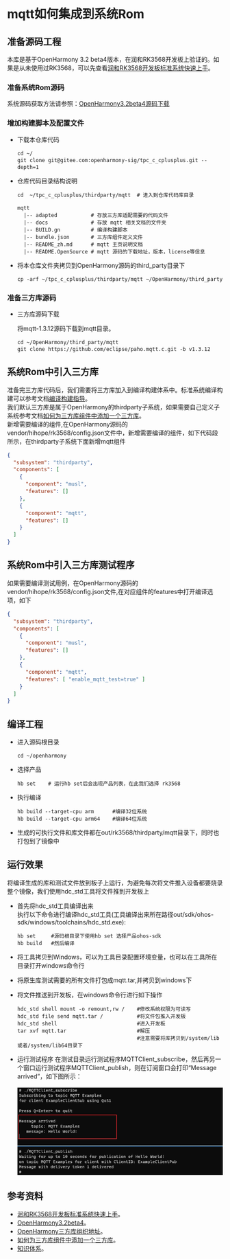 # mqtt如何集成到系统Rom

## 准备源码工程

本库是基于OpenHarmony 3.2 beta4版本，在润和RK3568开发板上验证的。如果是从未使用过RK3568，可以先查看[润和RK3568开发板标准系统快速上手](https://gitee.com/openharmony-sig/knowledge_demo_temp/tree/master/docs/rk3568_helloworld)。

### 准备系统Rom源码

系统源码获取方法请参照：[OpenHarmony3.2beta4源码下载](https://gitee.com/openharmony/docs/blob/OpenHarmony-v3.2-Beta5/zh-cn/release-notes/OpenHarmony-v3.2-beta4.md#源码获取)

### 增加构建脚本及配置文件

- 下载本仓库代码

  ```shell
  cd ~/
  git clone git@gitee.com:openharmony-sig/tpc_c_cplusplus.git --depth=1
  ```

- 仓库代码目录结构说明

  ```shell
  cd  ~/tpc_c_cplusplus/thirdparty/mqtt  # 进入到仓库代码库目录
  ```

  ```shell
  mqtt
    |-- adapted           # 存放三方库适配需要的代码文件
    |-- docs              # 存放 mqtt 相关文档的文件夹
    |-- BUILD.gn          # 编译构建脚本
    |-- bundle.json       # 三方库组件定义文件
    |-- README_zh.md      # mqtt 主页说明文档
    |-- README.OpenSource # mqtt 源码的下载地址，版本，license等信息
  ```
  
- 将本仓库文件夹拷贝到OpenHarmony源码的third_party目录下

  ```shell
  cp -arf ~/tpc_c_cplusplus/thirdparty/mqtt ~/OpenHarmony/third_party
  ```

### 准备三方库源码

- 三方库源码下载

  将mqtt-1.3.12源码下载到mqtt目录。

  ```shell
  cd ~/OpenHarmony/third_party/mqtt
  git clone https://github.com/eclipse/paho.mqtt.c.git -b v1.3.12
  ```

## 系统Rom中引入三方库

准备完三方库代码后，我们需要将三方库加入到编译构建体系中。标准系统编译构建可以参考文档[编译构建指导](https://gitee.com/openharmony/docs/blob/OpenHarmony-3.2-Beta4/zh-cn/device-dev/subsystems/subsys-build-all.md)。  <br />
我们默认三方库是属于OpenHarmony的thirdparty子系统，如果需要自己定义子系统参考文档[如何为三方库组件中添加一个三方库](https://gitee.com/openharmony-sig/knowledge/blob/master/docs/openharmony_getstarted/port_thirdparty/README.md)。<br />
新增需要编译的组件,在OpenHarmony源码的vendor/hihope/rk3568/config.json文件中，新增需要编译的组件，如下代码段所示，在thirdparty子系统下面新增mqtt组件

```json
{
  "subsystem": "thirdparty",
  "components": [
    {
      "component": "musl",
      "features": []
    },
    {
      "component": "mqtt",
      "features": []
    }
  ]
}
```

## 系统Rom中引入三方库测试程序

如果需要编译测试用例，在OpenHarmony源码的vendor/hihope/rk3568/config.json文件,在对应组件的features中打开编译选项，如下

```json
{
  "subsystem": "thirdparty",
  "components": [
    {
      "component": "musl",
      "features": []
    },
    {
      "component": "mqtt",
      "features": [ "enable_mqtt_test=true" ]
    }
  ]
}
```

## 编译工程

- 进入源码根目录

  ```shell
  cd ~/openharmony
  ```

- 选择产品

  ```shell
  hb set    # 运行hb set后会出现产品列表，在此我们选择 rk3568
  ```

- 执行编译

  ```shell
  hb build --target-cpu arm      #编译32位系统
  hb build --target-cpu arm64    #编译64位系统
  ```

- 生成的可执行文件和库文件都在out/rk3568/thirdparty/mqtt目录下，同时也打包到了镜像中

## 运行效果

将编译生成的库和测试文件放到板子上运行，为避免每次将文件推入设备都要烧录整个镜像，我们使用hdc_std工具将文件推到开发板上

- 首先将hdc_std工具编译出来 </br>
  执行以下命令进行编译hdc_std工具(工具编译出来所在路径out/sdk/ohos-sdk/windows/toolchains/hdc_std.exe):

  ```shell
  hb set     #源码根目录下使用hb set 选择产品ohos-sdk
  hb build   #然后编译
  ```

- 将工具拷贝到Windows，可以为工具目录配置环境变量，也可以在工具所在目录打开windows命令行
- 将原生库测试需要的所有文件打包成mqtt.tar,并拷贝到windows下
- 将文件推送到开发板，在windows命令行进行如下操作
  
  ```shell
  hdc_std shell mount -o remount,rw /    #修改系统权限为可读写
  hdc_std file send mqtt.tar /           #将文件包推入开发板
  hdc_std shell                          #进入开发板
  tar xvf mqtt.tar                       #解压
                                         #注意需要将库拷贝到/system/lib 或者/system/lib64目录下
  ```
  
- 运行测试程序
  在测试目录运行测试程序MQTTClient_subscribe，然后再另一个窗口运行测试程序MQTTClient_publish，则在订阅窗口会打印“Message arrived”，如下图所示：<br />
  &nbsp;![image-20220922143536085](./pic/running_result.png)

## 参考资料

- [润和RK3568开发板标准系统快速上手](https://gitee.com/openharmony-sig/knowledge_demo_temp/tree/master/docs/rk3568_helloworld)。
- [OpenHarmony3.2beta4](https://gitee.com/openharmony/docs/blob/OpenHarmony-v3.2-Beta5/zh-cn/release-notes/OpenHarmony-v3.2-beta4.md)。
- [OpenHarmony三方库组织地址](https://gitee.com/openharmony-tpc)。
- [如何为三方库组件中添加一个三方库](https://gitee.com/openharmony-sig/knowledge/blob/master/docs/openharmony_getstarted/port_thirdparty/README.md)。
- [知识体系](https://gitee.com/openharmony-sig/knowledge)。
